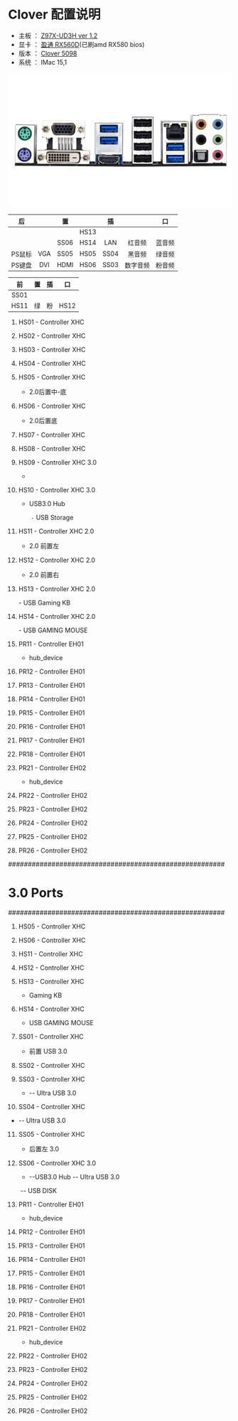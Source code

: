 # Clover 配置说明

- 主板  ： <u>Z97X-UD3H ver 1.2</u>
- 显卡  ： <u>盈通 RX560D</u>(已刷amd RX580 bios)
- 版本  ： <u>Clover 5098</u>
- 系统  ： IMac 15,1

![Z97X-UD3H](Z97X-UD3H.png)

|   后   |      |   置   |  |   插   |      |  口    |
| ---- | :--: | :--: | :--: | :--: | :--: | :--: |
|      |      |      | HS13 |      |      |      |
|      |      | SS06 | HS14 | LAN  |  红音频  |  蓝音频  |
| PS鼠标 | VGA  | SS05 | HS05 | SS04 |  黑音频  |  绿音频  |
| PS键盘 | DVI  | HDMI | HS06 | SS03 |  数字音频    |  粉音频  |

| 前 |  置  |  插   |   口   |
| :--: | :--: | :--: | :--: |
| SS01 |      |      |      |
| HS11 |  绿  |  粉  | HS12 |



1. HS01 - Controller XHC 

2. HS02 - Controller XHC

3. HS03 - Controller XHC

4. HS04 - Controller XHC

5. HS05 - Controller XHC
  
   - 2.0后置中-底
   
6. HS06 - Controller XHC
  
   - 2.0后置底
   
7. HS07 - Controller XHC

8. HS08 - Controller XHC

9. HS09 - Controller XHC   3.0
  
    - 
    
10. HS10 - Controller XHC   3.0
  
    - USB3.0 Hub
    
      ​        `-` USB Storage
    
11. HS11 - Controller XHC   2.0
  
    - 2.0 前置左   
    
12. HS12 - Controller XHC   2.0
  
    - 2.0 前置右 
    
13. HS13 - Controller XHC   2.0

      \- USB Gaming KB 

14. HS14 - Controller XHC   2.0

      \- USB GAMING MOUSE

15. PR11 - Controller EH01

    - hub_device

16. PR12 - Controller EH01

17. PR13 - Controller EH01

18. PR14 - Controller EH01

19. PR15 - Controller EH01

20. PR16 - Controller EH01

21. PR17 - Controller EH01

22. PR18 - Controller EH01

23. PR21 - Controller EH02

    - hub_device

24. PR22 - Controller EH02

25. PR23 - Controller EH02

26. PR24 - Controller EH02

27. PR25 - Controller EH02

28. PR26 - Controller EH02

   #######################################################
 #                  3.0 Ports                    #
#######################################################

1. HS05 - Controller XHC

2. HS06 - Controller XHC

3. HS11 - Controller XHC

4. HS12 - Controller XHC

5. HS13 - Controller XHC
  
    - Gaming KB 
    
6. HS14 - Controller XHC
  
    - USB GAMING MOUSE 
    
7. SS01 - Controller XHC
  
    - 前置 USB 3.0
    
8. SS02 - Controller XHC

9. SS03 - Controller XHC

   - -- Ultra USB 3.0

10. SS04 - Controller XHC

   - -- Ultra USB 3.0

11. SS05 - Controller XHC

    - 后置左 3.0

12. SS06 - Controller XHC 3.0
    -  --USB3.0 Hub
           -- Ultra USB 3.0
      
      ​     -- USB DISK

13. PR11 - Controller EH01

    - hub_device

14. PR12 - Controller EH01

15. PR13 - Controller EH01

16. PR14 - Controller EH01

17. PR15 - Controller EH01

18. PR16 - Controller EH01

19. PR17 - Controller EH01

20. PR18 - Controller EH01

21. PR21 - Controller EH02

    - hub_device

22. PR22 - Controller EH02

23. PR23 - Controller EH02

24. PR24 - Controller EH02

25. PR25 - Controller EH02

26. PR26 - Controller EH02

